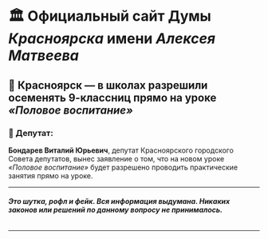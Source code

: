 
# 🏛️ Официальный сайт Думы *Красноярска* имени *Алексея Матвеева*

## 🚨 Красноярск — в школах разрешили осеменять 9-классниц прямо на уроке *«Половое воспитание»*

### 👤 Депутат:  
**Бондарев Виталий Юрьевич**, депутат Красноярского городского Совета депутатов, вынес заявление о том, что на новом уроке *«Половое воспитание»* будет разрешено проводить практические занятия прямо на уроке.

---

###### **Это шутка, рофл и фейк. Вся информация выдумана. Никаких законов или решений по данному вопросу не принималось.**

--- 

